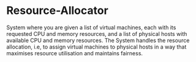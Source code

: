 # Resource-Allocator
System where you are given a list of virtual machines, each with its requested CPU and memory resources, and a list of physical hosts with available CPU and memory resources. The System handles the resource allocation, i.e, to assign virtual machines to physical hosts in a way that maximises resource utilisation and maintains fairness.

